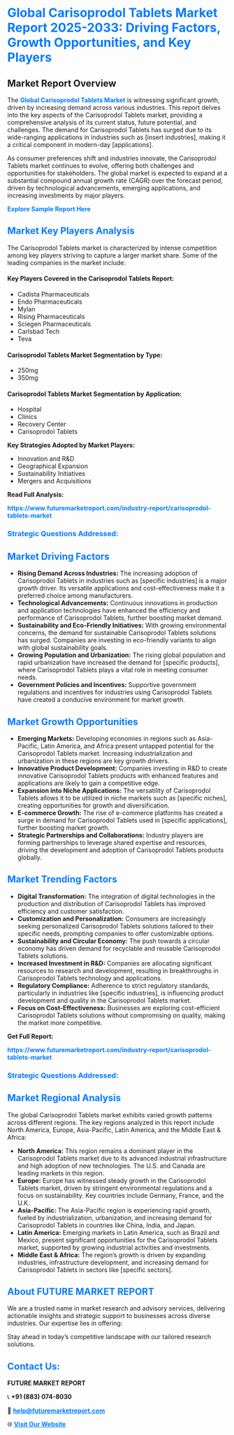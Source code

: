 <h1 style="color: #007BFF;">Global Carisoprodol Tablets Market Report 2025-2033: Driving Factors, Growth Opportunities, and Key Players</h1>

<section id="overview">
<h2>Market Report Overview</h2>
<p>The <a href="https://www.futuremarketreport.com/industry-report/carisoprodol-tablets-market" style="color: #007BFF; text-decoration: none;"><strong>Global Carisoprodol Tablets Market</strong></a> is witnessing significant growth, driven by increasing demand across various industries. This report delves into the key aspects of the Carisoprodol Tablets market, providing a comprehensive analysis of its current status, future potential, and challenges. The demand for Carisoprodol Tablets has surged due to its wide-ranging applications in industries such as [insert industries], making it a critical component in modern-day [applications].</p>
<p>As consumer preferences shift and industries innovate, the Carisoprodol Tablets market continues to evolve, offering both challenges and opportunities for stakeholders. The global market is expected to expand at a substantial compound annual growth rate (CAGR) over the forecast period, driven by technological advancements, emerging applications, and increasing investments by major players.</p>
</section>

<section id="overview">
<p><a href="https://www.futuremarketreport.com/request-sample/reportId=124011" style="color: #007BFF; text-decoration: none;"><strong>Explore Sample Report Here</strong></a></p>
</section>

<section id="key-players">
<h2 style="color: #007BFF;">Market Key Players Analysis</h2>
<p>The Carisoprodol Tablets market is characterized by intense competition among key players striving to capture a larger market share. Some of the leading companies in the market include:</p>
<h4>Key Players Covered in the Carisoprodol Tablets Report:</h4>
<ul><li>Cadista Pharmaceuticals</li><li>Endo Pharmaceuticals</li><li>Mylan</li><li>Rising Pharmaceuticals</li><li>Sciegen Pharmaceuticals</li><li>Carlsbad Tech</li><li>Teva</li></ul>
<h4>Carisoprodol Tablets Market Segmentation by Type:</h4>
<ul><li>250mg</li><li>350mg</li></ul>

<h4>Carisoprodol Tablets Market Segmentation by Application:</h4>
<ul><li>Hospital</li><li>Clinics</li><li>Recovery Center</li><li>Carisoprodol Tablets</li></ul>
<p><strong>Key Strategies Adopted by Market Players:</strong></p>
<ul>
<li>Innovation and R&D</li>
<li>Geographical Expansion</li>
<li>Sustainability Initiatives</li>
<li>Mergers and Acquisitions</li>
</ul>
</section>

<section>
<p><strong>Read Full Analysis: </strong></p><a href="https://www.futuremarketreport.com/industry-report/carisoprodol-tablets-market" style="color: #007BFF; text-decoration: none;"><strong>https://www.futuremarketreport.com/industry-report/carisoprodol-tablets-market</strong></a>
<h3 style="color: #007BFF;">Strategic Questions Addressed:</h3>
</section>

<section id="driving-factors">
<h2 style="color: #007BFF;">Market Driving Factors</h2>
<ul>
<li><strong>Rising Demand Across Industries:</strong> The increasing adoption of Carisoprodol Tablets in industries such as [specific industries] is a major growth driver. Its versatile applications and cost-effectiveness make it a preferred choice among manufacturers.</li>
<li><strong>Technological Advancements:</strong> Continuous innovations in production and application technologies have enhanced the efficiency and performance of Carisoprodol Tablets, further boosting market demand.</li>
<li><strong>Sustainability and Eco-Friendly Initiatives:</strong> With growing environmental concerns, the demand for sustainable Carisoprodol Tablets solutions has surged. Companies are investing in eco-friendly variants to align with global sustainability goals.</li>
<li><strong>Growing Population and Urbanization:</strong> The rising global population and rapid urbanization have increased the demand for [specific products], where Carisoprodol Tablets plays a vital role in meeting consumer needs.</li>
<li><strong>Government Policies and Incentives:</strong> Supportive government regulations and incentives for industries using Carisoprodol Tablets have created a conducive environment for market growth.</li>
</ul>
</section>

<section id="growth-opportunities">
<h2 style="color: #007BFF;">Market Growth Opportunities</h2>
<ul>
<li><strong>Emerging Markets:</strong> Developing economies in regions such as Asia-Pacific, Latin America, and Africa present untapped potential for the Carisoprodol Tablets market. Increasing industrialization and urbanization in these regions are key growth drivers.</li>
<li><strong>Innovative Product Development:</strong> Companies investing in R&D to create innovative Carisoprodol Tablets products with enhanced features and applications are likely to gain a competitive edge.</li>
<li><strong>Expansion into Niche Applications:</strong> The versatility of Carisoprodol Tablets allows it to be utilized in niche markets such as [specific niches], creating opportunities for growth and diversification.</li>
<li><strong>E-commerce Growth:</strong> The rise of e-commerce platforms has created a surge in demand for Carisoprodol Tablets used in [specific applications], further boosting market growth.</li>
<li><strong>Strategic Partnerships and Collaborations:</strong> Industry players are forming partnerships to leverage shared expertise and resources, driving the development and adoption of Carisoprodol Tablets products globally.</li>
</ul>
</section>

<section id="trending-factors">
<h2 style="color: #007BFF;">Market Trending Factors</h2>
<ul>
<li><strong>Digital Transformation:</strong> The integration of digital technologies in the production and distribution of Carisoprodol Tablets has improved efficiency and customer satisfaction.</li>
<li><strong>Customization and Personalization:</strong> Consumers are increasingly seeking personalized Carisoprodol Tablets solutions tailored to their specific needs, prompting companies to offer customizable options.</li>
<li><strong>Sustainability and Circular Economy:</strong> The push towards a circular economy has driven demand for recyclable and reusable Carisoprodol Tablets solutions.</li>
<li><strong>Increased Investment in R&D:</strong> Companies are allocating significant resources to research and development, resulting in breakthroughs in Carisoprodol Tablets technology and applications.</li>
<li><strong>Regulatory Compliance:</strong> Adherence to strict regulatory standards, particularly in industries like [specific industries], is influencing product development and quality in the Carisoprodol Tablets market.</li>
<li><strong>Focus on Cost-Effectiveness:</strong> Businesses are exploring cost-efficient Carisoprodol Tablets solutions without compromising on quality, making the market more competitive.</li>
</ul>
</section>

<section>
<p><strong>Get Full Report: </strong></p><a href="https://www.futuremarketreport.com/industry-report/carisoprodol-tablets-market" style="color: #007BFF; text-decoration: none;"><strong>https://www.futuremarketreport.com/industry-report/carisoprodol-tablets-market</strong></a>
<h3 style="color: #007BFF;">Strategic Questions Addressed:</h3>
</section>


<section id="regional-analysis">
<h2 style="color: #007BFF;">Market Regional Analysis</h2>
<p>The global Carisoprodol Tablets market exhibits varied growth patterns across different regions. The key regions analyzed in this report include North America, Europe, Asia-Pacific, Latin America, and the Middle East & Africa:</p>
<ul>
<li><strong>North America:</strong> This region remains a dominant player in the Carisoprodol Tablets market due to its advanced industrial infrastructure and high adoption of new technologies. The U.S. and Canada are leading markets in this region.</li>
<li><strong>Europe:</strong> Europe has witnessed steady growth in the Carisoprodol Tablets market, driven by stringent environmental regulations and a focus on sustainability. Key countries include Germany, France, and the U.K.</li>
<li><strong>Asia-Pacific:</strong> The Asia-Pacific region is experiencing rapid growth, fueled by industrialization, urbanization, and increasing demand for Carisoprodol Tablets in countries like China, India, and Japan.</li>
<li><strong>Latin America:</strong> Emerging markets in Latin America, such as Brazil and Mexico, present significant opportunities for the Carisoprodol Tablets market, supported by growing industrial activities and investments.</li>
<li><strong>Middle East & Africa:</strong> The region’s growth is driven by expanding industries, infrastructure development, and increasing demand for Carisoprodol Tablets in sectors like [specific sectors].</li>
</ul>
</section>

<footer>
<h2 style="color: #007BFF;">About FUTURE MARKET REPORT</h2>
<p>We are a trusted name in market research and advisory services, delivering actionable insights and strategic support to businesses across diverse industries. Our expertise lies in offering:</p>

<p>Stay ahead in today’s competitive landscape with our tailored research solutions.</p>

<h2 style="color: #007BFF;">Contact Us:</h2>
<p><strong>FUTURE MARKET REPORT</strong></p>
<p>📞 <strong>+91 (883) 074-8030</strong></p>
<p>📧 <strong><a href="mailto:help@futuremarketreport.com" style="color: #007BFF;">help@futuremarketreport.com</a></strong></p>
<p>🌐 <strong><a href="https://www.futuremarketreport.com/" style="color: #007BFF;">Visit Our Website</a></strong></p>
</footer>